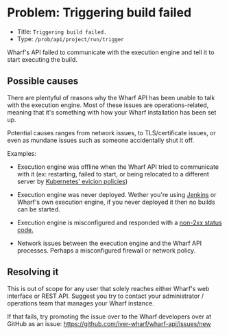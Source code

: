 # Problem: Triggering build failed

<!-- panels:start -->

<!-- div:right-panel -->

- Title: `Triggering build failed.`
- Type: `/prob/api/project/run/trigger`

<!-- div:left-panel -->

Wharf's API failed to communicate with the execution engine and tell it to start
executing the build.

<!-- panels:end -->

## Possible causes

<!-- panels:start -->

<!-- div:left-panel -->

There are plentyful of reasons why the Wharf API has been unable to talk with
the execution engine. Most of these issues are operations-related, meaning that
it's something with how your Wharf installation has been set up.

Potential causes ranges from network issues, to TLS/certificate issues, or even
as mundane issues such as someone accidentally shut it off.

<!-- div:right-panel -->

Examples:

- Execution engine was offline when the Wharf API tried to communicate with it
  (ex: restarting, failed to start, or being relocated to a different server by
  [Kubernetes' evicion policies](https://kubernetes.io/docs/concepts/scheduling-eviction/eviction-policy/))
  
- Execution engine was never deployed. Wether you're using [Jenkins](https://www.jenkins.io/)
  or Wharf's own execution engine, if you never deployed it then no builds can
  be started.

- Execution engine is misconfigured and responded with a
  [non-2xx status code.](https://en.wikipedia.org/wiki/List_of_HTTP_status_codes#2xx_success)
  
- Network issues between the execution engine and the Wharf API processes.
  Perhaps a misconfigured firewall or network policy.

<!-- panels:end -->

## Resolving it

This is out of scope for any user that solely reaches either Wharf's web
interface or REST API. Suggest you try to contact your
administrator / operations team that manages your Wharf instance.

If that fails, try promoting the issue over to the Wharf developers over at
GitHub as an issue: <https://github.com/iver-wharf/wharf-api/issues/new>
